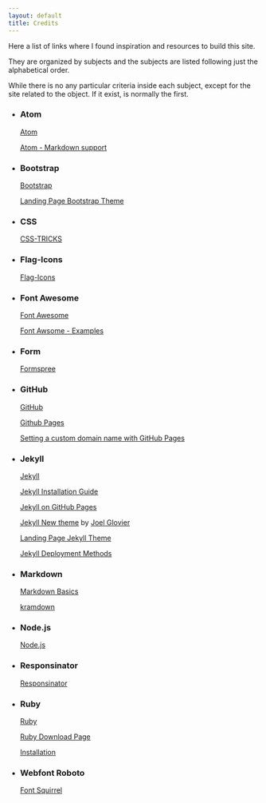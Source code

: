 ```yaml
---
layout: default
title: Credits
---
```


Here a list of links where I found inspiration and resources to build this site.

They are organized by subjects and the subjects are listed following just the alphabetical order.

While there is no any particular criteria inside each subject, except for the site related to the object. If it exist, is normally the first.

* ### Atom

  [Atom][atom-site]

  [atom-site]: https://atom.io/

  [Atom - Markdown support][atom-language-markdown]

  [atom-language-markdown]: https://github.com/burodepeper/language-markdown

* ### Bootstrap

  [Bootstrap][bootstrap-site]

  [bootstrap-site]:http://getbootstrap.com/

  [Landing Page Bootstrap Theme][landing-page-bootstrap]

  [landing-page-bootstrap]: https://github.com/BlackrockDigital/startbootstrap-landing-page

* ### CSS

  [CSS-TRICKS][css-tricks]

  [css-tricks]: https://css-tricks.com/

* ### Flag-Icons

  [Flag-Icons][flag-icons]

  [flag-icons]: http://lipis.github.io/flag-icon-css/

* ### Font Awesome

  [Font Awesome][font-awesome-site]

  [font-awesome-site]: http://fontawesome.io/

  [Font Awsome - Examples][font-awesome-examples]

  [font-awesome-examples]: http://fontawesome.io/examples/

* ### Form

  [Formspree][formspree-site]

  [formspree-site]: https://formspree.io/

* ### GitHub

  [GitHub][github-site]

  [github-site]: https://github.com/

  [Github Pages][github-pages]

  [github-pages]:https://pages.github.com/

  [Setting a custom domain name with GitHub Pages][github-custom-domain]

  [github-custom-domain]: https://help.github.com/articles/setting-up-a-custom-domain-with-github-pages/

* ### Jekyll

  [Jekyll][jekyll-site]

  [jekyll-site]:http://jekyllrb.com/

  [Jekyll Installation Guide][jekyll-installation]

  [jekyll-installation]:http://jekyllrb.com/docs/installation/

  [Jekyll on GitHub Pages][github-jekyll]

  [github-jekyll]:https://help.github.com/articles/using-jekyll-with-pages/#keeping-jekyll-up-to-date

  [Jekyll New theme][jekyll-new-theme] by [Joel Glovier][joel-glovier]

  [jekyll-new-theme]:https://github.com/jglovier/jekyll-new

  [joel-glovier]: http://joelglovier.com/

  [Landing Page Jekyll Theme][landing-page-jekyll]

  [landing-page-jekyll]: https://github.com/swcool/landing-page-theme

  [Jekyll Deployment Methods][jekyll-deploy-methods]

  [jekyll-deploy-methods]: http://jekyllrb.com/docs/deployment-methods/

* ### Markdown

  [Markdown Basics][markdown-basics]

  [markdown-basics]:https://help.github.com/articles/markdown-basics/

  [kramdown][kramdown-site]

  [kramdown-site]:http://kramdown.gettalong.org/

* ### Node.js

  [Node.js][nodejs-installation]

  [nodejs-installation]:https://nodejs.org/en/download/package-manager/#debian-and-ubuntu-based-linux-distributions

* ### Responsinator

  [Responsinator][responsinator]

  [responsinator]: http://www.responsinator.com/

* ### Ruby

  [Ruby][ruby-site]

  [ruby-site]:https://www.ruby-lang.org/

  [Ruby Download Page][ruby-download]

  [ruby-download]:https://www.ruby-lang.org/en/downloads/

  [Installation][ruby-installation]

  [ruby-installation]:https://www.digitalocean.com/community/tutorials/how-to-install-ruby-on-rails-with-rbenv-on-ubuntu-14-04

* ### Webfont Roboto

  [Font Squirrel][font-squirrel]

  [font-squirrel]: http://www.fontsquirrel.com/fonts/roboto
